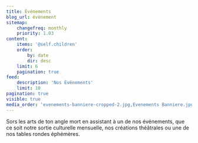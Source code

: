 ```yaml
---
title: Événements
blog_url: évènement
sitemap:
    changefreq: monthly
    priority: 1.03
content:
    items: '@self.children'
    order:
        by: date
        dir: desc
    limit: 6
    pagination: true
feed:
    description: 'Nos Événements'
    limit: 10
pagination: true
visible: true
media_order: 'evenements-banniere-cropped-2.jpg,Evenements Banniere.jpg'
---
```


Sors les arts de ton angle mort en assistant à un de nos événements, que ce soit notre sortie culturelle mensuelle, nos créations théâtrales ou une de nos tables rondes éphémères.